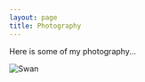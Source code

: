 ```yaml
---
layout: page
title: Photography
---
```


Here is some of my photography...


![Swan](/photos/A7R05245.jpg "A swan in Manzanita Lake at the University of Nevada, Reno.")
